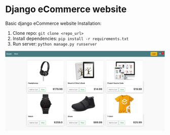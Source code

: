 # Django eCommerce website

Basic django eCommerce website
Installation:

1. Clone repo: `git clone <repo_url>`
2. Install dependencies: `pip install -r requirements.txt`
3. Run server: `python manage.py runserver`

<img src="./static/images/demo.png"/>
